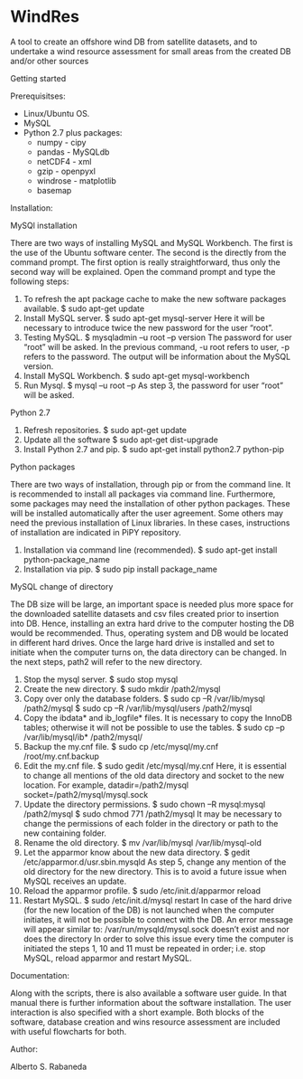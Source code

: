 # WindRes
A tool to create an offshore wind DB from satellite datasets, and to undertake a wind resource assessment for small areas from the created DB and/or other sources

Getting started

Prerequisitses:

  - Linux/Ubuntu OS.
  - MySQL
  - Python 2.7 plus packages:
      - numpy       - cipy
      - pandas      - MySQLdb
      - netCDF4     - xml
      - gzip        - openpyxl
      - windrose    - matplotlib
      - basemap
      
      
Installation:

  MySQl installation
  
There are two ways of installing MySQL and MySQL Workbench. The first is the use of the Ubuntu software center. The second is the directly from the command prompt. The first option is really straightforward, thus only the second way will be explained.
Open the command prompt and type the following steps:
1.	To refresh the apt package cache to make the new software packages available.
$	sudo apt-get update
2.	Install MySQL server.
$	sudo apt-get mysql-server
Here it will be necessary to introduce twice the new password for the user “root”.
3.	Testing MySQL.
$	mysqladmin –u root –p version
The password for user “root” will be asked. In the previous command, -u root refers to user, -p refers to the password. The output will be information about the MySQL version.
4.	Install MySQL Workbench.
$	sudo apt-get mysql-workbench
5.	Run Mysql.
$	mysql –u root –p
As step 3, the password for user “root” will be asked.
  
  Python 2.7
  
1.	Refresh repositories.
$	sudo apt-get update
2.	Update all the software
$	sudo apt-get dist-upgrade
3.	Install Python 2.7 and pip.
$	sudo apt-get install python2.7 python-pip

  Python packages
  
There are two ways of installation, through pip or from the command line. It is recommended to install all packages via command line. Furthermore, some packages may need the installation of other python packages. These will be installed automatically after the user agreement. Some others may need the previous installation of Linux libraries. In these cases, instructions of installation are indicated in PiPY repository.
1.	Installation via command line (recommended).
$	sudo apt-get install python-package_name
2.	Installation via pip.
$	sudo pip install package_name

  MySQL change of directory
  
The DB size will be large, an important space is needed plus more space for the downloaded satellite datasets and csv files created prior to insertion into DB. Hence, installing an extra hard drive to the computer hosting the DB would be recommended. Thus, operating system and DB would be located in different hard drives. Once the large hard drive is installed and set to initiate when the computer turns on, the data directory can be changed. In the next steps, path2 will refer to the new directory.
1.	Stop the mysql server.
$	sudo stop mysql
2.	Create the new directory.
$	sudo mkdir /path2/mysql
3.	Copy over only the database folders.
$	sudo cp –R /var/lib/mysql /path2/mysql
$	sudo cp –R /var/lib/mysql/users /path2/mysql
4.	Copy the ibdata* and ib_logfile* files. It is necessary to copy the InnoDB tables; otherwise it will not be possible to use the tables.
$	sudo cp –p /var/lib/mysql/ib* /path2/mysql/
5.	Backup the my.cnf file.
$	sudo cp /etc/mysql/my.cnf /root/my.cnf.backup
6.	Edit the my.cnf file.
$	sudo gedit /etc/mysql/my.cnf
Here, it is essential to change all mentions of the old data directory and socket to the new location. For example,
	datadir=/path2/mysql
	socket=/path2/mysql/mysql.sock
7.	Update the directory permissions.
$	sudo chown –R mysql:mysql /path2/mysql
$	sudo chmod 771 /path2/mysql
It may be necessary to change the permissions of each folder in the directory or path to the new containing folder.
8.	Rename the old directory.
$	mv /var/lib/mysql /var/lib/mysql-old
9.	Let the apparmor know about the new data directory.
$	gedit /etc/apparmor.d/usr.sbin.mysqld
As step 5, change any mention of the old directory for the new directory. This is to avoid a future issue when MySQL receives an update.
10.	Reload the apparmor profile.
$	sudo /etc/init.d/apparmor reload
11.	Restart MySQL.
$	sudo /etc/init.d/mysql restart
In case of the hard drive (for the new location of the DB) is not launched when the computer initiates, it will not be possible to connect with the DB. An error message will appear similar to:
	/var/run/mysqld/mysql.sock doesn’t exist and nor does the directory
In order to solve this issue every time the computer is initiated the steps 1, 10 and 11 must be repeated in order; i.e. stop MySQL, reload apparmor and restart MySQL. 
  
Documentation:

  Along with the scripts, there is also available a software user guide. In that manual there is further information about the software installation. The user interaction is also specified with a short example. Both blocks of the software, database creation and wins resource assessment are included with useful flowcharts for both.
  
Author:

  Alberto S. Rabaneda
